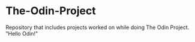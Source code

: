 # The-Odin-Project
Repository that includes projects worked on while doing The Odin Project.
"Hello Odin!"